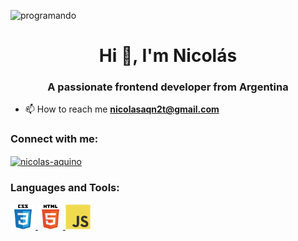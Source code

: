 ![programando](https://user-images.githubusercontent.com/129024139/232181287-1a169bcd-610d-43d2-933f-9bc72346ba23.gif)


<h1 align="center">Hi 👋, I'm Nicolás</h1>
<h3 align="center">A passionate frontend developer from Argentina</h3>

- 📫 How to reach me **nicolasaqn2t@gmail.com**

<h3 align="left">Connect with me:</h3>
<p align="left">
<a href="https://linkedin.com/in/nicolas-aquino" target="blank"><img align="center" src="https://raw.githubusercontent.com/rahuldkjain/github-profile-readme-generator/master/src/images/icons/Social/linked-in-alt.svg" alt="nicolas-aquino" height="30" width="40" /></a>
</p>

<h3 align="left">Languages and Tools:</h3>
<p align="left"> <a href="https://www.w3schools.com/css/" target="_blank" rel="noreferrer"> <img src="https://raw.githubusercontent.com/devicons/devicon/master/icons/css3/css3-original-wordmark.svg" alt="css3" width="40" height="40"/> </a> <a href="https://www.w3.org/html/" target="_blank" rel="noreferrer"> <img src="https://raw.githubusercontent.com/devicons/devicon/master/icons/html5/html5-original-wordmark.svg" alt="html5" width="40" height="40"/> </a> <a href="https://developer.mozilla.org/en-US/docs/Web/JavaScript" target="_blank" rel="noreferrer"> <img src="https://raw.githubusercontent.com/devicons/devicon/master/icons/javascript/javascript-original.svg" alt="javascript" width="40" height="40"/> </a> </p>
